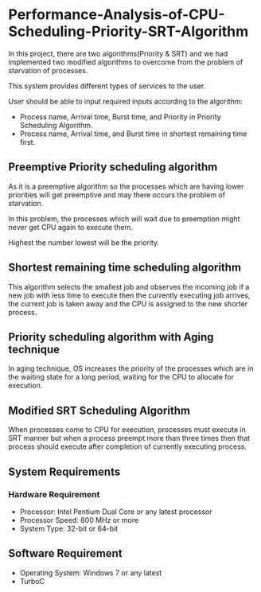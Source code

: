 # Performance-Analysis-of-CPU-Scheduling-Priority-SRT-Algorithm
In this project, there are two algorithms(Priority &amp; SRT) and we had implemented two modified algorithms to overcome from the problem of starvation of processes.

This system provides different types of services to the user.

User should be able to input required inputs according to the algorithm:
   + Process name, Arrival time, Burst time, and Priority in Priority Scheduling Algorithm.
   + Process name, Arrival time, and Burst time in shortest remaining time first.
     
## Preemptive Priority scheduling algorithm
As it is a preemptive algorithm so the processes which are having lower priorities will get preemptive and may there occurs the problem of starvation.

In this problem, the processes which will wait due to preemption might never get CPU again to execute them. 

Highest the number lowest will be the priority.

## Shortest remaining time scheduling algorithm	
This algorithm selects the smallest job and observes the incoming job if a new job with less time to execute then the currently executing job arrives, the current job is taken away and the CPU is assigned to the new shorter process.

## Priority scheduling algorithm with Aging technique
In aging technique, OS increases the priority of the processes which are in the waiting state for a long period, waiting for the CPU to allocate for execution.

## Modified SRT Scheduling Algorithm
When processes come to CPU for execution, processes must execute in SRT manner but when a process preempt more than three times then that process should execute after completion of currently executing process.

## System Requirements

### Hardware Requirement
+ Processor: Intel Pentium Dual Core or any latest processor
+ Processor Speed: 800 MHz or more
+ System Type: 32-bit or 64-bit

## Software Requirement
+ Operating System: Windows 7 or any latest
+ TurboC
